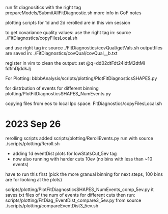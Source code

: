 run fit diagnositics with the right tag
prepareModels/SubmitAllFitDiagnostic.sh
more info in GoF notes

plotting scripts for 1d and 2d rerolled are in this vim session

to get covariance quality values:
use the right tag in:
source ./FitDiagnostics/copyFilesLocal.sh

and use right tag in:
source ./FitDiagnostics/covQual/getVals.sh
outputfiles are saved in:
./FitDiagnostics/covQual/covQual_<tag>_b.txt

register in vim to clean the output:
set @q=dd02dtFdt24ldtM2dtMi fdfihDjddkJj


For Plotting:
bbbbAnalysis/scripts/plotting/PlotFitDiagnosticsSHAPES.py

for distrbution of events for different binning
plotting/PlotFitDiagnosticsSHAPES_NumEvents.py

copying files from eos to local lpc space:
FitDiagnostics/copyFilesLocal.sh

# 2023 Sep 26
rerolling scripts added
scripts/plotting/RerollEvents.py
run with
source ./scripts/plotting/Reroll.sh

- adding 1d eventDist plots for lowStatsCut_5ev tag
- now also running with harder cuts 10ev (no bins with less than ~10 events)

have to run this first (pick the more granual binning for next steps, 100 bins are for looking at the plots)

scripts/plotting/PlotFitDiagnosticsSHAPES_NumEvents_comp_5ev.py
it saves txt files of the num of events for different cuts
then run:
scripts/plotting/FitDiag_EventDist_compare3_5ev.py
from
source ./scripts/plotting/compareEventDist3_5ev.sh



